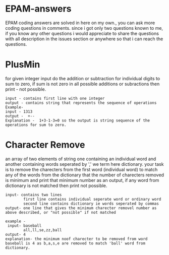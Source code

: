 # EPAM-answers
EPAM coding answers are solved in here on my own., you can ask more coding questions in comments.
since i got only two questions known to me, if you know any other questions i would appreciate to share the questions with all description in the issues section or anywhere so that i can reach the questions.

# PlusMin
   for given integer input do the addition or subtraction for individual digits to sum to zero, if sum is not zero in all possible additions or subractions then print - not possible.
    
    input - contains first line with one integer 
    output - contains string that represents the sequence of operations
    Example-
    input - 1313
    output -  +--
    Explanation -  1+3-1-3=0 so the output is string sequence of the operations for sum to zero.
    
 # Character Remove
   an array of two elements of string one containing an individual word and another containing words seperated by ',' we term here dictionary. your task is to remove the charecters from the first word (individual word) to match any of the words from the dictionary 
    that the number of charecters removed is minimum and print that minimum number as an output, if any word from dictionary is not matched then print not possible. 
   
    input- contains two lines
            first line contains individual seperate word or ordinary word
            second line contains dictionary ie words seperated by commas
    output- one line that gives the minimum charecter removel number as above described, or "not possible" if not matched
    
    example -
     input- baseball
            all,ll,se,zz,ball
    output- 4
    explanation- the minimum noof charecter to be removed from word baseball is 4 as b,a,s,e are removed to match 'ball' word from dictionary.
    
